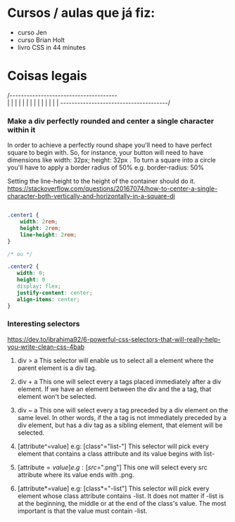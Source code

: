 # Cursos / aulas que já fiz:

* curso Jen
* curso Brian Holt
* livro CSS in 44 minutes

# Coisas legais

/--------------------------------------\
|                                      |
|                                      |
|                                      |
|                                      |
|                                      |
|                                      |
|                                      |
\--------------------------------------/

### Make a div perfectly rounded and center a single character within it

In order to achieve a perfectly round shape you'll need to have perfect square to begin with. So, for instance, your button will need to have dimensions like width: 32px; height: 32px . To turn a square into a circle you'll have to apply a border radius of 50% e.g. border-radius: 50% 


Setting the line-height to the height of the container should do it.
https://stackoverflow.com/questions/20167074/how-to-center-a-single-character-both-vertically-and-horizontally-in-a-square-di


```css

.center1 {
    width: 2rem;
    height: 2rem;
    line-height: 2rem;
}

/* ou */

.center2 {
   width: 0;
   height: 0
   display: flex;
   justify-content: center;
   align-items: center;
}


```

### Interesting selectors
https://dev.to/ibrahima92/6-powerful-css-selectors-that-will-really-help-you-write-clean-css-4bab

1. div > a
This selector will enable us to select all a element where the parent element is a div tag.

2. div + a
This one will select every a tags placed immediately after a div element. If we have an element between the div and the a tag, that element won't be selected.

3. div ~ a
This one will select every a tag preceded by a div element on the same level. In other words, if the a tag is not immediately preceded by a div element, but has a div tag as a sibling element, that element will be selected.

4. [attribute^=value]
e.g: [class^="list-"]
This selector will pick every element that contains a class attribute and its value begins with list-

5. [attribute$=value]
e.g: [src$=".png"]
This one will select every src attribute where its value ends with .png.

6. [attribute*=value]
e.g: [class*="-list"]
This selector will pick every element whose class attribute contains -list. It does not matter if -list is at the beginning, the middle or at the end of the class's value. The most important is that the value must contain -list.
